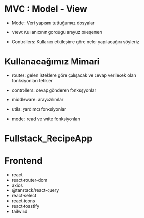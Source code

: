 # MVC : Model - View

- Model: Veri yapısını tuttuğumuz dosyalar

- View: Kullanıcının gördüğü arayüz bileşenleri

- Controllers: Kullanıcı etkileşime göre neler yapılacağını söyleriz

# Kullanacağımız Mimari

- routes: gelen isteklere göre çalışacak ve cevap verilecek olan fonksiyonları tetikler

- controllers: cevap gönderen fonksşyonlar

- middleware: arayazılımlar

- utils: yardımcı fonksiyonlar

- model: read ve write fonksiyonları

# Fullstack_RecipeApp

# Frontend

- react
- react-router-dom
- axios
- @tanstack/react-query
- react-select
- react-icons
- react-toastify
- tailwind
